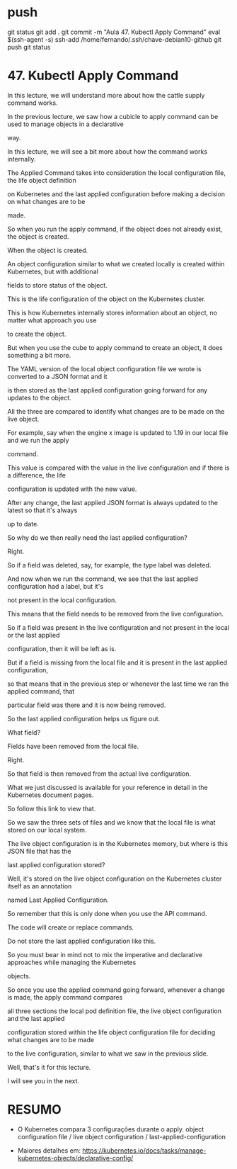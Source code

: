 

# ##############################################################################################################################################################
# ##############################################################################################################################################################
# ##############################################################################################################################################################
# ##############################################################################################################################################################
# push

git status
git add .
git commit -m "Aula 47. Kubectl Apply Command"
eval $(ssh-agent -s)
ssh-add /home/fernando/.ssh/chave-debian10-github
git push
git status




# ##############################################################################################################################################################
# ##############################################################################################################################################################
# ##############################################################################################################################################################
# ##############################################################################################################################################################
# 47. Kubectl Apply Command

In this lecture, we will understand more about how the cattle supply command works.

In the previous lecture, we saw how a cubicle to apply command can be used to manage objects in a declarative

way.

In this lecture, we will see a bit more about how the command works internally.

The Applied Command takes into consideration the local configuration file, the life object definition

on Kubernetes and the last applied configuration before making a decision on what changes are to be

made.

So when you run the apply command, if the object does not already exist, the object is created.

When the object is created.

An object configuration similar to what we created locally is created within Kubernetes, but with additional

fields to store status of the object.

This is the life configuration of the object on the Kubernetes cluster.

This is how Kubernetes internally stores information about an object, no matter what approach you use

to create the object.

But when you use the cube to apply command to create an object, it does something a bit more.

The YAML version of the local object configuration file we wrote is converted to a JSON format and it

is then stored as the last applied configuration going forward for any updates to the object.

All the three are compared to identify what changes are to be made on the live object.

For example, say when the engine x image is updated to 1.19 in our local file and we run the apply

command.

This value is compared with the value in the live configuration and if there is a difference, the life

configuration is updated with the new value.

After any change, the last applied JSON format is always updated to the latest so that it's always

up to date.

So why do we then really need the last applied configuration?

Right.

So if a field was deleted, say, for example, the type label was deleted.

And now when we run the command, we see that the last applied configuration had a label, but it's

not present in the local configuration.

This means that the field needs to be removed from the live configuration.

So if a field was present in the live configuration and not present in the local or the last applied

configuration, then it will be left as is.

But if a field is missing from the local file and it is present in the last applied configuration,

so that means that in the previous step or whenever the last time we ran the applied command, that

particular field was there and it is now being removed.

So the last applied configuration helps us figure out.

What field?

Fields have been removed from the local file.

Right.

So that field is then removed from the actual live configuration.

What we just discussed is available for your reference in detail in the Kubernetes document pages.

So follow this link to view that.

So we saw the three sets of files and we know that the local file is what stored on our local system.

The live object configuration is in the Kubernetes memory, but where is this JSON file that has the

last applied configuration stored?

Well, it's stored on the live object configuration on the Kubernetes cluster itself as an annotation

named Last Applied Configuration.

So remember that this is only done when you use the API command.

The code will create or replace commands.

Do not store the last applied configuration like this.

So you must bear in mind not to mix the imperative and declarative approaches while managing the Kubernetes

objects.

So once you use the applied command going forward, whenever a change is made, the apply command compares

all three sections the local pod definition file, the live object configuration and the last applied

configuration stored within the life object configuration file for deciding what changes are to be made

to the live configuration, similar to what we saw in the previous slide.

Well, that's it for this lecture.

I will see you in the next.











# RESUMO
- O Kubernetes compara 3 configurações durante o apply.
  object configuration file	  /  live object configuration	  /   last-applied-configuration	

- Maiores detalhes em:
  <https://kubernetes.io/docs/tasks/manage-kubernetes-objects/declarative-config/>